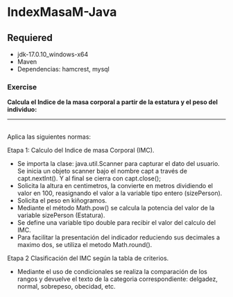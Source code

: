 # IndexMasaM-Java
## Requiered
- jdk-17.0.10_windows-x64
- Maven
- Dependencias: hamcrest, mysql
### Exercise

<strong>Calcula el Indice de la masa corporal a partir de la estatura y el peso del individuo:</strong>
<hr>

<br>
Aplica las siguientes normas:

Etapa 1:
Calculo del Indice de masa Corporal (IMC). 
- Se importa la clase: java.util.Scanner para capturar el dato del usuario. Se inicia un objeto scanner bajo el nombre capt a través de capt.nextInt(). Y al final se cierra con capt.close();
- Solicita la altura en centimetros, la convierte en metros dividiendo el valor en 100, reasignando el valor a la variable tipo entero (sizePerson).
- Solicita el peso en kiñogramos.
- Mediante el método Math.pow() se calcula la potencia del valor de la variable sizePerson (Estatura).
- Se define una variable tipo double para recibir el valor del calculo del IMC.
- Para facilitar la presentación del indicador reduciendo sus decimales a maximo dos, se utiliza el metodo Math.round().

Etapa 2
Clasificación del IMC según la tabla de criterios.

- Mediante el uso de condicionales se realiza la comparación de los rangos y devuelve el texto de la categoria correspondiente: delgadez, normal, sobrepeso, obecidad, etc.  